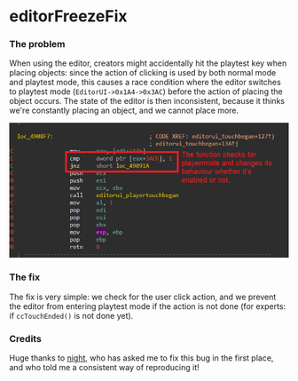 # editorFreezeFix

### The problem

When using the editor, creators might accidentally hit the playtest key when placing objects: since the action of clicking is used by both normal mode and playtest mode, this causes a race condition where the editor switches to playtest mode (`EditorUI->0x1A4->0x3AC`) before the action of placing the object occurs. The state of the editor is then inconsistent, because it thinks we're constantly placing an object, and we cannot place more.

![](Dasm.png)

### The fix

The fix is very simple: we check for the user click action, and we prevent the editor from entering playtest mode if the action is not done (for experts: if `ccTouchEnded()` is not done yet).

### Credits

Huge thanks to [night](https://twitter.com/uwunight_), who has asked me to fix this bug in the first place, and who told me a consistent way of reproducing it!